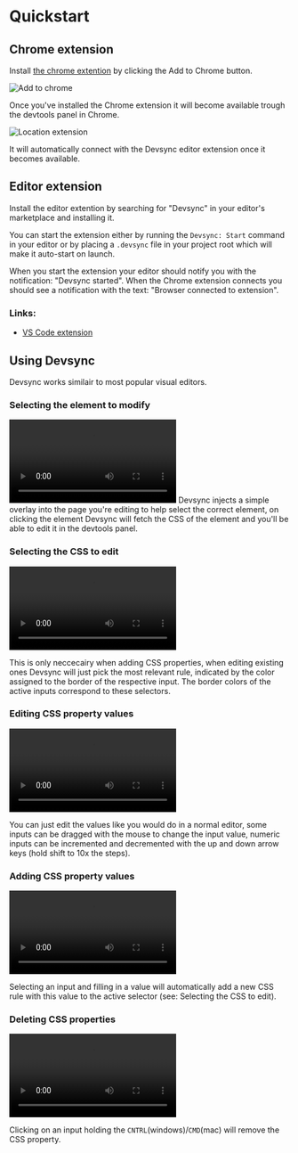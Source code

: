 # Quickstart

## Chrome extension

Install [the chrome extention](https://chrome.google.com/webstore/detail/devsync-browser-extention/jbfpihodompkabhioebjpgbedmfchepf) by clicking the Add to Chrome button.

![Add to chrome](https://i.imgur.com/ZegPUmf.png "Chrome browser extention page")

Once you've installed the Chrome extension it will become available trough the devtools panel in Chrome.

![Location extension](https://i.imgur.com/xNn1a38.png "Extension location")

It will automatically connect with the Devsync editor extension once it becomes available.

## Editor extension

Install the editor extention by searching for "Devsync" in your editor's marketplace and installing it.

You can start the extension either by running the `Devsync: Start` command in your editor or by placing a `.devsync` file in your project root which will make it auto-start on launch.

When you start the extension your editor should notify you with the notification: "Devsync started". When the Chrome extension connects you should see a notification with the text: "Browser connected to extension".

### Links:
- [VS Code extension](https://marketplace.visualstudio.com/items?itemName=Devsync.devsync-vsc)

## Using Devsync

Devsync works similair to most popular visual editors.

### Selecting the element to modify

![Select demo](https://i.imgur.com/2QIyxq6.mp4 "Selecting a DOM element")
Devsync injects a simple overlay into the page you're editing to help select the correct element, on clicking the element Devsync will fetch the CSS of the element and you'll be able to edit it in the devtools panel.

### Selecting the CSS to edit

![Selecting selector](https://i.imgur.com/w6F4Ck0.mp4 "Selecting the selector to edit")

This is only neccecairy when adding CSS properties, when editing existing ones Devsync will just pick the most relevant rule, indicated by the color assigned to the border of the respective input. The border colors of the active inputs correspond to these selectors.

### Editing CSS property values

![Editing properties](https://i.imgur.com/MlEFdlE.mp4 "Editing CSS properties")

You can just edit the values like you would do in a normal editor, some inputs can be dragged with the mouse to change the input value, numeric inputs can be incremented and decremented with the up and down arrow keys (hold shift to 10x the steps).

### Adding CSS property values

![Adding properties](https://i.imgur.com/ZI9DXnM.mp4 "Adding CSS properties")

Selecting an input and filling in a value will automatically add a new CSS rule with this value to the active selector (see: Selecting the CSS to edit).

### Deleting CSS properties

![Deeleting properties](https://i.imgur.com/wVTQIrv.mp4 "Deleting CSS properties")

Clicking on an input holding the `CNTRL`(windows)/`CMD`(mac) will remove the CSS property.